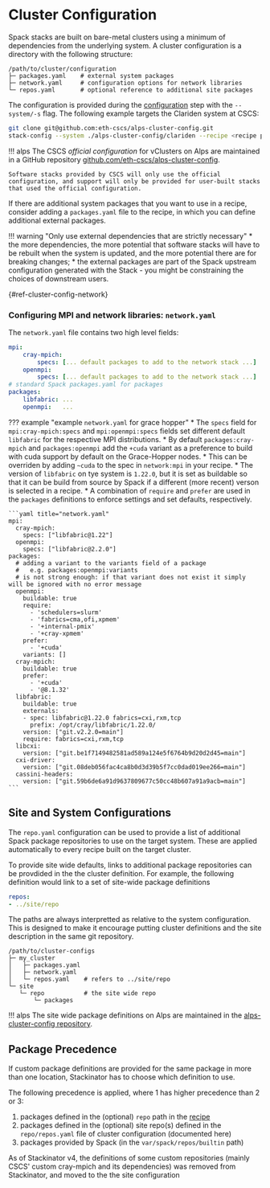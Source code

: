 # Cluster Configuration

Spack stacks are built on bare-metal clusters using a minimum of dependencies from the underlying system.
A cluster configuration is a directory with the following structure:

```
/path/to/cluster/configuration
├─ packages.yaml    # external system packages
├─ network.yaml     # configuration options for network libraries
└─ repos.yaml       # optional reference to additional site packages
```

The configuration is provided during the [configuration](configuring.md) step with the `--system/-s` flag.
The following example targets the Clariden system at CSCS:

```bash
git clone git@github.com:eth-cscs/alps-cluster-config.git
stack-config --system ./alps-cluster-config/clariden --recipe <recipe path> --build <build path>
```

!!! alps
    The CSCS _official configuration_ for vClusters on Alps are maintained in a GitHub repository [github.com/eth-cscs/alps-cluster-config](https://github.com/eth-cscs/alps-cluster-config).

    Software stacks provided by CSCS will only use the official configuration, and support will only be provided for user-built stacks that used the official configuration.

If there are additional system packages that you want to use in a recipe, consider adding a `packages.yaml` file to the recipe, in which you can define additional external packages.

!!! warning "Only use external dependencies that are strictly necessary"
    * the more dependencies, the more potential that software stacks will have to be rebuilt when the system is updated, and the more potential there are for breaking changes;
    * the external packages are part of the Spack upstream configuration generated with the Stack - you might be constraining the choices of downstream users.

[](){#ref-cluster-config-network}
### Configuring MPI and network libraries: `network.yaml`

The `network.yaml` file contains two high level fields:

```yaml title="network.yaml"
mpi:
    cray-mpich:
        specs: [... default packages to add to the network stack ...]
    openmpi:
        specs: [... default packages to add to the network stack ...]
# standard Spack packages.yaml for packages
packages:
    libfabric: ...
    openmpi:   ...
```

??? example "example `network.yaml` for grace hopper"
    * The `specs` field for `mpi:cray-mpich:specs` and `mpi:openmpi:specs` fields set different default `libfabric` for the respective MPI distributions.
    * By default `packages:cray-mpich` and `packages:openmpi` add the `+cuda` variant as a preference to build with cuda support by default on the Grace-Hopper nodes.
        * This can be overriden by adding `~cuda` to the spec in `network:mpi` in your recipe.
    * The version of `libfabric` on tye system is `1.22.0`, but it is set as buildable so that it can be build from source by Spack if a different (more recent) verson is selected in a recipe.
    * A combination of `require` and `prefer` are used in the `packages` definitions to enforce settings and set defaults, respectively.

    ```yaml title="network.yaml"
    mpi:
      cray-mpich:
        specs: ["libfabric@1.22"]
      openmpi:
        specs: ["libfabric@2.2.0"]
    packages:
      # adding a variant to the variants field of a package
      #   e.g. packages:openmpi:variants
      # is not strong enough: if that variant does not exist it simply will be ignored with no error message
      openmpi:
        buildable: true
        require:
          - 'schedulers=slurm'
          - 'fabrics=cma,ofi,xpmem'
          - '+internal-pmix'
          - '+cray-xpmem'
        prefer:
          - '+cuda'
        variants: []
      cray-mpich:
        buildable: true
        prefer:
          - '+cuda'
          - '@8.1.32'
      libfabric:
        buildable: true
        externals:
        - spec: libfabric@1.22.0 fabrics=cxi,rxm,tcp
          prefix: /opt/cray/libfabric/1.22.0/
        version: ["git.v2.2.0=main"]
        require: fabrics=cxi,rxm,tcp
      libcxi:
        version: ["git.be1f7149482581ad589a124e5f6764b9d20d2d45=main"]
      cxi-driver:
        version: ["git.08deb056fac4ca8b0d3d39b5f7cc0dad019ee266=main"]
      cassini-headers:
        version: ["git.59b6de6a91d9637809677c50cc48b607a91a9acb=main"]
    ```

## Site and System Configurations

The `repo.yaml` configuration can be used to provide a list of additional Spack package repositories to use on the target system.
These are applied automatically to every recipe built on the target cluster.

To provide site wide defaults, links to additional package repositories can be provdided in the the cluster definition.
For example, the following definition would link to a set of site-wide package definitions

```yaml
repos:
- ../site/repo
```

The paths are always interpretted as relative to the system configuration.
This is designed to make it encourage putting cluster definitions and the site description in the same git repository.

```
/path/to/cluster-configs
├─ my_cluster
│   ├─ packages.yaml
│   ├─ network.yaml
│   └─ repos.yaml    # refers to ../site/repo
└─ site
   └─ repo           # the site wide repo
       └─ packages
```

!!! alps
    The site wide package definitions on Alps are maintained in the [alps-cluster-config repository](https://github.com/eth-cscs/alps-cluster-config/tree/master/site/repo).

## Package Precedence

If custom package definitions are provided for the same package in more than one location, Stackinator has to choose which definition to use.

The following precedence is applied, where 1 has higher precedence than 2 or 3:

1. packages defined in the (optional) `repo` path in the [recipe](recipes.md#custom-spack-packages)
2. packages defined in the (optional) site repo(s) defined in the `repo/repos.yaml` file of cluster configuration (documented here)
3. packages provided by Spack (in the `var/spack/repos/builtin` path)

As of Stackinator v4, the definitions of some custom repositories (mainly CSCS' custom cray-mpich and its dependencies) was removed from Stackinator, and moved to the the site configuration
